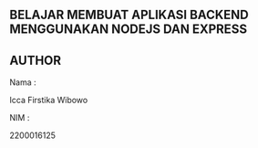 ## BELAJAR MEMBUAT APLIKASI BACKEND MENGGUNAKAN NODEJS DAN EXPRESS

## AUTHOR

Nama : 

Icca Firstika Wibowo

NIM : 

2200016125